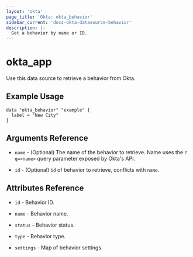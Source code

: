```yaml
---
layout: 'okta'
page_title: 'Okta: okta_behavior'
sidebar_current: 'docs-okta-datasource-behavior'
description: |- 
  Get a behavior by name or ID.
---
```


# okta_app

Use this data source to retrieve a behavior from Okta.

## Example Usage

```hcl
data "okta_behavior" "example" {
  label = "New City"
}
```

## Arguments Reference

- `name` - (Optional) The name of the behavior to retrieve. Name uses the `?q=<name>` query parameter exposed by 
  Okta's API.

- `id` - (Optional) `id` of behavior to retrieve, conflicts with `name`.

## Attributes Reference

- `id` - Behavior ID.

- `name` - Behavior name.

- `status` - Behavior status.

- `type` - Behavior type.

- `settings` - Map of behavior settings.
